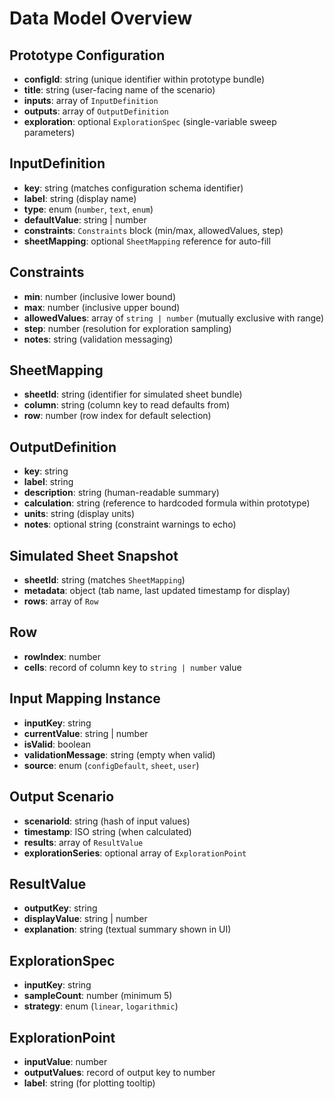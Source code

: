 # Data Model Overview

## Prototype Configuration

- **configId**: string (unique identifier within prototype bundle)
- **title**: string (user-facing name of the scenario)
- **inputs**: array of `InputDefinition`
- **outputs**: array of `OutputDefinition`
- **exploration**: optional `ExplorationSpec` (single-variable sweep parameters)

## InputDefinition

- **key**: string (matches configuration schema identifier)
- **label**: string (display name)
- **type**: enum (`number`, `text`, `enum`)
- **defaultValue**: string | number
- **constraints**: `Constraints` block (min/max, allowedValues, step)
- **sheetMapping**: optional `SheetMapping` reference for auto-fill

## Constraints

- **min**: number (inclusive lower bound)
- **max**: number (inclusive upper bound)
- **allowedValues**: array of `string | number` (mutually exclusive with range)
- **step**: number (resolution for exploration sampling)
- **notes**: string (validation messaging)

## SheetMapping

- **sheetId**: string (identifier for simulated sheet bundle)
- **column**: string (column key to read defaults from)
- **row**: number (row index for default selection)

## OutputDefinition

- **key**: string
- **label**: string
- **description**: string (human-readable summary)
- **calculation**: string (reference to hardcoded formula within prototype)
- **units**: string (display units)
- **notes**: optional string (constraint warnings to echo)

## Simulated Sheet Snapshot

- **sheetId**: string (matches `SheetMapping`)
- **metadata**: object (tab name, last updated timestamp for display)
- **rows**: array of `Row`

## Row

- **rowIndex**: number
- **cells**: record of column key to `string | number` value

## Input Mapping Instance

- **inputKey**: string
- **currentValue**: string | number
- **isValid**: boolean
- **validationMessage**: string (empty when valid)
- **source**: enum (`configDefault`, `sheet`, `user`)

## Output Scenario

- **scenarioId**: string (hash of input values)
- **timestamp**: ISO string (when calculated)
- **results**: array of `ResultValue`
- **explorationSeries**: optional array of `ExplorationPoint`

## ResultValue

- **outputKey**: string
- **displayValue**: string | number
- **explanation**: string (textual summary shown in UI)

## ExplorationSpec

- **inputKey**: string
- **sampleCount**: number (minimum 5)
- **strategy**: enum (`linear`, `logarithmic`)

## ExplorationPoint

- **inputValue**: number
- **outputValues**: record of output key to number
- **label**: string (for plotting tooltip)
